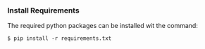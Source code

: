 ### Install Requirements

The required python packages can be installed wit the command: 

```
$ pip install -r requirements.txt
```

